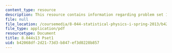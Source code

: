 ```yaml
---
content_type: resource
description: This resource contains information regarding problem set 1.
file: null
file_location: /coursemedia/8-044-statistical-physics-i-spring-2013/b42068df2d2173d3b847ef3d0228b857_MIT8_044S13_ps1.pdf
file_type: application/pdf
resourcetype: Document
title: 8.044s13 Pset1
uid: b42068df-2d21-73d3-b847-ef3d0228b857
---
```

